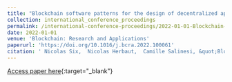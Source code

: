 ```yaml
---
title: "Blockchain software patterns for the design of decentralized applications: A systematic literature review"
collection: international_conference_proceedings
permalink: /international-conference-proceedings/2022-01-01-Blockchain-software-patterns-for-the-design-of-decentralized-applications-A-systematic-literature-review
date: 2022-01-01
venue: 'Blockchain: Research and Applications'
paperurl: 'https://doi.org/10.1016/j.bcra.2022.100061'
citation: ' Nicolas Six,  Nicolas Herbaut,  Camille Salinesi, &quot;Blockchain software patterns for the design of decentralized applications: A systematic literature review.&quot; Blockchain: Research and Applications, 2022.'
---
```

[Access paper here](https://doi.org/10.1016/j.bcra.2022.100061){:target="_blank"}
